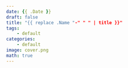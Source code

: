 ```yaml
---
date: {{ .Date }}
draft: false
title: "{{ replace .Name "-" " " | title }}"
tags:
    - default
categories:
    - default
image: cover.png
math: true
---
```

